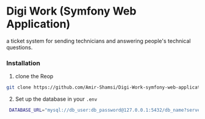 # Digi Work (Symfony Web Application)

a ticket system for sending technicians and answering people's technical questions.


### Installation
1. clone the Reop
  ```sh
  git clone https://github.com/Amir-Shamsi/Digi-Work-symfony-web-application.git
  ```
2. Set up the database in your `.env`
  ```sh
   DATABASE_URL="mysql://db_user:db_password@127.0.0.1:5432/db_name?serverVersion=11&charset=utf8"
  ``` 
